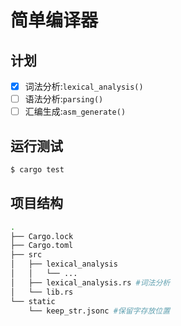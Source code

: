 # 简单编译器

## 计划

- [x] 词法分析:`lexical_analysis()`
- [ ] 语法分析:`parsing()`
- [ ] 汇编生成:`asm_generate()`

## 运行测试

```bash
$ cargo test
```

## 项目结构

```bash
.
├── Cargo.lock
├── Cargo.toml
├── src
│   ├── lexical_analysis
│   │   └── ...
│   ├── lexical_analysis.rs #词法分析
│   └── lib.rs
└── static
    └── keep_str.jsonc #保留字存放位置
```

